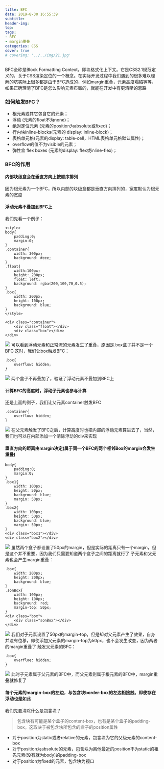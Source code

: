 ```yaml
---
title: BFC
date: 2019-8-30 16:55:39
subtitle: 
header-img: 
top: 
tags: 
- BFC 
- margin重叠
categories: CSS
cover: true
# coverImg: '../../img/21.jpg'
---
```

BFC全称是Block Formatting Context，即块格式化上下文。它是CSS2.1规范定义的，关于CSS渲染定位的一个概念。在实际开发过程中我们遇到的很多难以理解的坑实际上很多都是由于BFC造成的，例如margin重叠，元素高度塌陷等等，如果正确理清了BFC是怎么影响元素布局的，就能在开发中有更清晰的思路

### 如何触发BFC？

* 根元素或其它包含它的元素；
* 浮动 (元素的float不为none)；
* 绝对定位元素 (元素的position为absolute或fixed)；
* 行内块inline-blocks(元素的 display: inline-block)；
* 表格单元格(元素的display: table-cell，HTML表格单元格默认属性)；
* overflow的值不为visible的元素；
* 弹性盒 flex boxes (元素的display: flex或inline-flex)；

### BFC的作用
#### 内部块级盒会在垂直方向上按顺序排列
因为根元素为一个BFC，所以内部的块级盒都是垂直方向排列的，宽度默认为根元素的宽度
#### 浮动元素不叠加到BFC上
我们先看一个例子：
	
	<style>
	body{
		padding:0;
		margin:0;
	}
	.container{
		width: 300px;
		background: #eee;
	}
	.float{
		width:100px;
		height: 200px;
		float: left; 
		background: rgba(200,100,70,0.5);
	}
	.box{
		width: 200px;
		height: 100px;
		background: blue;
	}
	</style>

	<div class="container">
		<div class="float"></div>
		<div class="box"></div>
	</div>

![](/medias/bfc/1.png)
可以看到浮动元素和正常流的元素发生了重叠，原因是.box盒子并不是一个BFC
这时，我们让box触发BFC：

	.box{
		overflow: hidden;
	}

![](/medias/bfc/2.png)
两个盒子不再叠加了，验证了浮动元素不叠加到BFC上


#### 计算BFC的高度时，浮动子元素也参与计算
还是上面的例子，我们让父元素container触发BFC

	.container{
		overflow: hidden;
	}

![](/medias/bfc/3.png)
在父元素触发了BFC之后，计算高度时也把内部的浮动元素算进去了，当然，我们也可以在内部添加一个清除浮动的div来实现

#### 垂直方向的距离由margin决定(属于同一个BFC的两个相邻Box的margin会发生重叠)

	body{
		padding:0;
		margin:0;
	}
	.box1{
		width: 100px;
		height: 50px;
		background: blue;
		margin: 50px;
	}
	.box2{
		width: 100px;
		height: 50px;
		background: blue;
		margin: 50px;
	}
	<div class="box1"></div>
	<div class="box2"></div>
![](/medias/bfc/4.png)
虽然两个盒子都设置了50px的margin，但是实际的距离只有一个margin，但是这个并不重要，因为我们只需要知道两个盒子之间的距离就行了
子元素和父元素也会产生margin重叠：
	
	.box{
		width: 200px;
		height: 200px;
		background: blue;
	}
	.sonBox{
		width: 100px;
		height: 100px;
		background: red;
		margin-top: 50px;
	}
	<div class="box">
		<div class="sonBox"></div>
	</div>
![](/medias/bfc/5.png)
我们对子元素设置了50px的margin-top，但是却对父元素产生了效果，自身并没有位移，即使添加父元素的margin-top为50px，也不会发生改变，因为两者的margin重叠了
触发父元素的BFC：

	.box{
		overfloe: hidden;
	}
![](/medias/bfc/6.png)
此时子元素属于父元素的BFC中，而父元素则属于根元素的BFC中，margin重叠就修复了

#### 每个元素的margin-box的左边，与包含块border-box的左边相接触。即使存在浮动也是如此
我们先要清除什么是包含块？
> 包含块有可能是某个盒子的content-box，也有是某个盒子的padding-box。这取决于被包含块所包含的盒子的position属性

* 对于position为static或者relative的元素，包含块为它的父级元素的content-box
* 对于position为absolute的元素，包含块为离他最近的position不为static的祖先元素(没有就为body)的padding-box
* 对于position为fixed的元素，包含块为视口